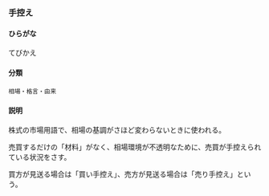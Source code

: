 <div style="display:none;">

## [あ行](securities-terms?id=あ行)
## [か行](securities-terms?id=か行)
## [さ行](securities-terms?id=さ行)
## [た行](securities-terms?id=た行)

</div>

### 手控え

#### ひらがな

てびかえ

#### 分類

`相場・格言・由来`

#### 説明

株式の市場用語で、相場の基調がさほど変わらないときに使われる。
売買するだけの「材料」がなく、相場環境が不透明なために、売買が手控えられている状況をさす。
買方が見送る場合は「買い手控え」、売方が見送る場合は「売り手控え」という。

<div style="display:none;">

## [な行](securities-terms?id=な行)
## [は行](securities-terms?id=は行)
## [ま行](securities-terms?id=ま行)
## [や行](securities-terms?id=や行)
## [ら行](securities-terms?id=ら行)
## [わ行](securities-terms?id=わ行)
## [英数字・記号](securities-terms?id=英数字・記号)

</div>

